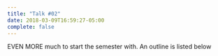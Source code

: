 ```yaml
---
title: "Talk #02"
date: 2018-03-09T16:59:27-05:00
complete: false
---
```


EVEN MORE much to start the semester with. An outline is listed below
